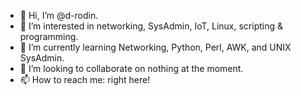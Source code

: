 - 👋 Hi, I’m @d-rodin.
- 👀 I’m interested in networking, SysAdmin, IoT, Linux, scripting & programming.
- 🌱 I’m currently learning Networking, Python, Perl, AWK, and UNIX SysAdmin.
- 💞️ I’m looking to collaborate on nothing at the moment.
- 📫 How to reach me: right here!

<!---
d-rodin/d-rodin is a ✨ special ✨ repository because its `README.md` (this file) appears on your GitHub profile.
You can click the Preview link to take a look at your changes.
--->
